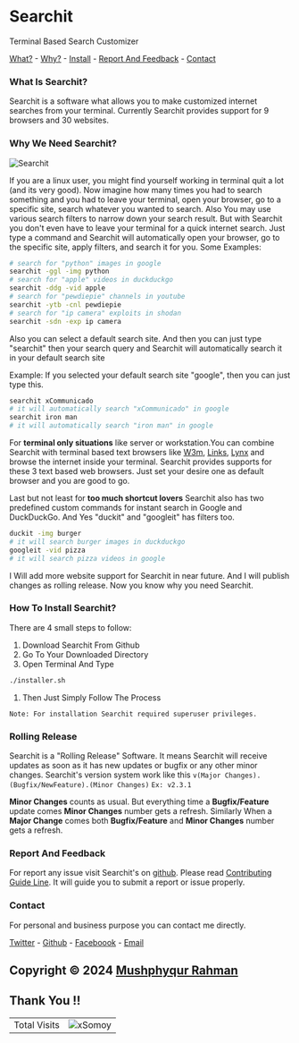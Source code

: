# Searchit  
Terminal Based Search Customizer

[What?](#what-is-Searchit) - [Why?](#why-we-need-Searchit) -
[Install](#how-to-install-Searchit) - [Report And Feedback](#report-and-feedback) - [Contact](#contact)
### What Is Searchit?
Searchit is a software what allows you to make customized internet searches from your terminal. Currently Searchit provides support for 9 browsers and 30 websites.

### Why We Need Searchit?
![Searchit](https://i.ibb.co/CwYVshJ/gifout.gif"Searchit")

If you are a linux user, you might find yourself working in terminal quit a lot (and its very good). Now imagine how many times you had to search something and you had to leave your terminal, open your browser, go to a specific site, search whatever you wanted to search.
Also You may use various search filters to narrow down your search result.
But with Searchit you don't even have to leave your terminal for a quick internet search. Just type a command and Searchit will automatically open your browser, go to the specific site, apply filters, and search it for you.
Some Examples:

```bash
# search for "python" images in google
searchit -ggl -img python
# search for "apple" videos in duckduckgo
searchit -ddg -vid apple
# search for "pewdiepie" channels in youtube
searchit -ytb -cnl pewdiepie
# search for "ip camera" exploits in shodan
searchit -sdn -exp ip camera
```
Also you can select a default search site. And then you can just type "searchit" then your search query and Searchit will automatically search it in your default search site

Example: If you selected your default search site "google", then you can just type this.

```Bash
searchit xCommunicado
# it will automatically search "xCommunicado" in google
searchit iron man
# it will automatically search "iron man" in google
```
For **terminal only situations** like server or workstation.You can combine Searchit with terminal based text browsers like [W3m](http://w3m.sourceforge.net/), [Links](http://www.jikos.cz/~mikulas/links//), [Lynx](https://lynx.browser.org/) and browse the internet inside your terminal. Searchit provides supports for these 3 text based web browsers. Just set your desire one as default browser and you are good to go.

Last but not least for **too much shortcut lovers** Searchit also has two predefined custom commands for instant search in Google and DuckDuckGo.
And Yes "duckit" and "googleit" has filters too.

```Bash
duckit -img burger
# it will search burger images in duckduckgo
googleit -vid pizza
# it will search pizza videos in google
```
I Will add more website support for Searchit in near future.
And I will publish changes as rolling release.
Now you know why you need Searchit.

### How To Install Searchit?

There are 4 small steps to follow:
1. Download Searchit From Github
1. Go To Your Downloaded Directory
1. Open Terminal And Type
```Bash
./installer.sh
```
1. Then Just Simply Follow The Process

`Note: For installation Searchit required superuser privileges.
`

### Rolling Release

Searchit is a "Rolling Release" Software. It means Searchit will receive updates as soon as it has new updates or bugfix or any other minor changes.
Searchit's version system work like this
`v(Major Changes).(Bugfix/NewFeature).(Minor Changes)`
`Ex: v2.3.1`

**Minor Changes** counts as usual. But everything time a **Bugfix/Feature** update comes **Minor Changes** number gets a refresh. Similarly When a **Major Change** comes both **Bugfix/Feature** and **Minor Changes** number gets a refresh.


### Report And Feedback

For report any issue visit Searchit's on [github](https://github.com/xSomoy/SearchitTerminal). Please read [Contributing Guide Line](https://github.com/xSomoy/SearchitTerminal/blob/master/CONTRIBUTING.md). It will guide you to submit a report or issue properly.


### Contact

For personal and business purpose you can contact me directly.

[Twitter](https://twitter.com/xSomoy) - [Github](https://github.com/xSomoy) - [Faceboook](https://www.facebook.com/somoy666) - [Email](mailto:mailtoSearchit@gmail.com)


## Copyright © 2024 [Mushphyqur Rahman](https://xsomoy.github.io/about/)

## Thank You !!

<table aligh="center">
  <tr>
    <td>Total Visits</td>
    <td><img src="https://profile-counter.glitch.me/xsomoy/count.svg" alt="xSomoy" /></td>
  </tr>
</table>
